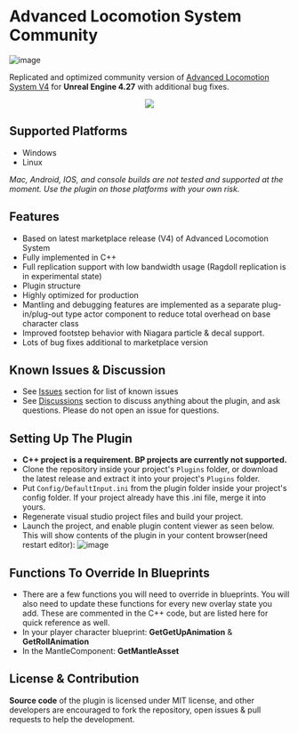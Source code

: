 # Advanced Locomotion System Community
![image](https://github.com/dyanikoglu/ALS-Community/raw/main/Resources/Readme_Content_2.gif)

Replicated and optimized community version of [Advanced Locomotion System V4](https://www.unrealengine.com/marketplace/en-US/product/advanced-locomotion-system-v1) for **Unreal Engine 4.27** with additional bug fixes.

<p align="center">
  <a href="https://discord.gg/wYYMHFu"><img src="https://i.imgur.com/LP9bZQj.png"></a>
</p>

## Supported Platforms
- Windows
- Linux

*Mac, Android, IOS, and console builds are not tested and supported at the moment. Use the plugin on those platforms with your own risk.*

## Features
- Based on latest marketplace release (V4) of Advanced Locomotion System
- Fully implemented in C++
- Full replication support with low bandwidth usage (Ragdoll replication is in experimental state)
- Plugin structure
- Highly optimized for production
- Mantling and debugging features are implemented as a separate plug-in/plug-out type actor component to reduce total overhead on base character class
- Improved footstep behavior with Niagara particle & decal support.
- Lots of bug fixes additional to marketplace version

## Known Issues & Discussion
- See [Issues](https://github.com/dyanikoglu/ALS-Community/issues) section for list of known issues
- See [Discussions](https://github.com/dyanikoglu/ALS-Community/discussions) section to discuss anything about the plugin, and ask questions. Please do not open an issue for questions.

## Setting Up The Plugin
- **C++ project is a requirement. BP projects are currently not supported.**
- Clone the repository inside your project's `Plugins` folder, or download the latest release and extract it into your project's `Plugins` folder.
- Put `Config/DefaultInput.ini` from the plugin folder inside your project's config folder. If your project already have this .ini file, merge it into yours.
- Regenerate visual studio project files and build your project.
- Launch the project, and enable plugin content viewer as seen below. This will show contents of the plugin in your content browser(need restart editor):
![image](https://github.com/dyanikoglu/ALS-Community/raw/main/Resources/Readme_Content_1.png)

## Functions To Override In Blueprints
- There are a few functions you will need to override in blueprints. You will also need to update these functions for every new overlay state you add. These are commented in the C++ code, but are listed here for quick reference as well.
- In your player character blueprint: **GetGetUpAnimation** & **GetRollAnimation**
- In the MantleComponent: **GetMantleAsset**

## License & Contribution
**Source code** of the plugin is licensed under MIT license, and other developers are encouraged to fork the repository, open issues & pull requests to help the development.
